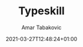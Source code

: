 ---
title: "Typeskill"
date: 2021-03-27T12:48:24+01:00
draft: true
author: "Amar Tabakovic"
featured_image: "images/thumb.jpg"
category: "Web Development"
description: "A minimalistic type speed practicing website with a live WPM counter."
keywords:
- "Test"
---